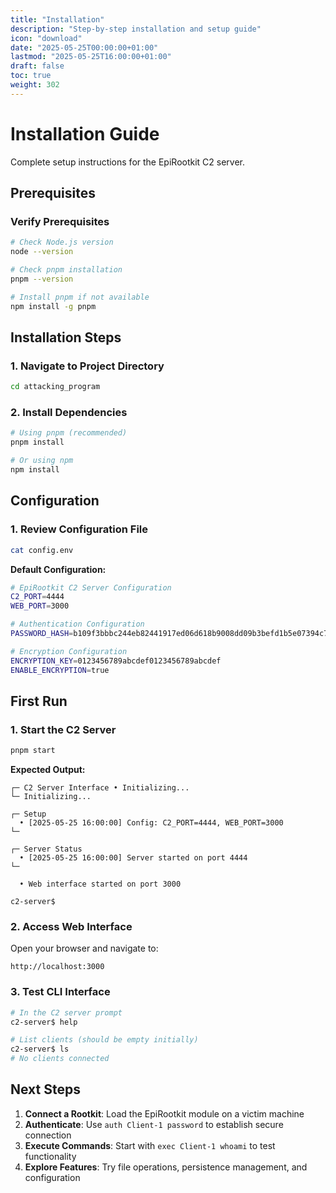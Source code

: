 ```yaml
---
title: "Installation"
description: "Step-by-step installation and setup guide"
icon: "download"
date: "2025-05-25T00:00:00+01:00"
lastmod: "2025-05-25T16:00:00+01:00"
draft: false
toc: true
weight: 302
---
```


# Installation Guide

Complete setup instructions for the EpiRootkit C2 server.

## Prerequisites

### Verify Prerequisites
```bash
# Check Node.js version
node --version

# Check pnpm installation
pnpm --version

# Install pnpm if not available
npm install -g pnpm
```

## Installation Steps

### 1. Navigate to Project Directory
```bash
cd attacking_program
```

### 2. Install Dependencies
```bash
# Using pnpm (recommended)
pnpm install

# Or using npm
npm install
```

## Configuration

### 1. Review Configuration File
```bash
cat config.env
```

**Default Configuration:**
```bash
# EpiRootkit C2 Server Configuration
C2_PORT=4444
WEB_PORT=3000

# Authentication Configuration
PASSWORD_HASH=b109f3bbbc244eb82441917ed06d618b9008dd09b3befd1b5e07394c706a8bb980b1d7785e5976ec049b46df5f1326af5a2ea6d103fd07c95385ffab0cacbc86

# Encryption Configuration
ENCRYPTION_KEY=0123456789abcdef0123456789abcdef
ENABLE_ENCRYPTION=true
```

## First Run

### 1. Start the C2 Server
```bash
pnpm start
```

**Expected Output:**
```
┌─ C2 Server Interface • Initializing...
└─ Initializing...

┌─ Setup
  • [2025-05-25 16:00:00] Config: C2_PORT=4444, WEB_PORT=3000
└─

┌─ Server Status
  • [2025-05-25 16:00:00] Server started on port 4444
└─

  • Web interface started on port 3000

c2-server$ 
```

### 2. Access Web Interface
Open your browser and navigate to:
```
http://localhost:3000
```

### 3. Test CLI Interface
```bash
# In the C2 server prompt
c2-server$ help

# List clients (should be empty initially)
c2-server$ ls
# No clients connected
```

## Next Steps

1. **Connect a Rootkit**: Load the EpiRootkit module on a victim machine
2. **Authenticate**: Use `auth Client-1 password` to establish secure connection
3. **Execute Commands**: Start with `exec Client-1 whoami` to test functionality
4. **Explore Features**: Try file operations, persistence management, and configuration
